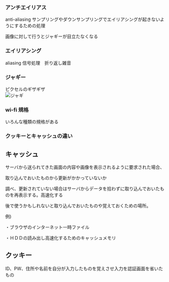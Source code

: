 ### アンチエイリアス

anti-aliasing サンプリングやダウンサンプリングでエイリアシングが起きないようにするための処理  

画像に対して行うとジャギーが目立たなくなる  

### エイリアシング
	
aliasing 信号処理　折り返し雑音 


### ジャギー

ピクセルのギザギザ  
![ジャギ](https://ondemanga.jp/images/aa.gif)
	

### wi-fi 規格

いろんな種類の規格がある  

### クッキーとキャッシュの違い

## キャッシュ

サーバから送られてきた画面の内容や画像を表示されるように要求された場合、　　
	  
取り込んでおいたものから更新がかかっていないか  

調べ、更新されていない場合はサーバからデータを拾わずに取り込んでおいたものを再表示する。高速化する  

後で使うかもしれないと取り込んでおいたものや覚えておくための場所。

例)　　

・ブラウザのインターネット一時ファイル  

・ＨＤＤの読み出し高速化するためのキャッシュメモリ  

## クッキー

ID、PW、住所や名前を自分が入力したものを覚えさせ入力を認証画面を省いたもの  
　
　
　
